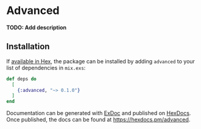 # Advanced

**TODO: Add description**

## Installation

If [available in Hex](https://hex.pm/docs/publish), the package can be installed
by adding `advanced` to your list of dependencies in `mix.exs`:

```elixir
def deps do
  [
    {:advanced, "~> 0.1.0"}
  ]
end
```

Documentation can be generated with [ExDoc](https://github.com/elixir-lang/ex_doc)
and published on [HexDocs](https://hexdocs.pm). Once published, the docs can
be found at <https://hexdocs.pm/advanced>.

